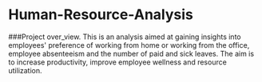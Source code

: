 # Human-Resource-Analysis
###Project over_view.
This is an analysis aimed at gaining insights into employees' preference of working from home or working from the office, employee absenteeism and the number of paid and sick leaves. The aim is to increase productivity, improve employee wellness and resource utilization.
